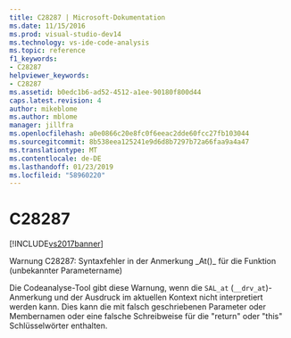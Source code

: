 ```yaml
---
title: C28287 | Microsoft-Dokumentation
ms.date: 11/15/2016
ms.prod: visual-studio-dev14
ms.technology: vs-ide-code-analysis
ms.topic: reference
f1_keywords:
- C28287
helpviewer_keywords:
- C28287
ms.assetid: b0edc1b6-ad52-4512-a1ee-90180f800d44
caps.latest.revision: 4
author: mikeblome
ms.author: mblome
manager: jillfra
ms.openlocfilehash: a0e0866c20e8fc0f6eeac2dde60fcc27fb103044
ms.sourcegitcommit: 8b538eea125241e9d6d8b7297b72a66faa9a4a47
ms.translationtype: MT
ms.contentlocale: de-DE
ms.lasthandoff: 01/23/2019
ms.locfileid: "58960220"
---
```

# <a name="c28287"></a>C28287
[!INCLUDE[vs2017banner](../includes/vs2017banner.md)]

Warnung C28287: Syntaxfehler in der Anmerkung \_At()\_ für die Funktion (unbekannter Parametername)  
  
 Die Codeanalyse-Tool gibt diese Warnung, wenn die `SAL_at` (`__drv_at`)-Anmerkung und der Ausdruck im aktuellen Kontext nicht interpretiert werden kann. Dies kann die mit falsch geschriebenen Parameter oder Membernamen oder eine falsche Schreibweise für die "return" oder "this" Schlüsselwörter enthalten.
